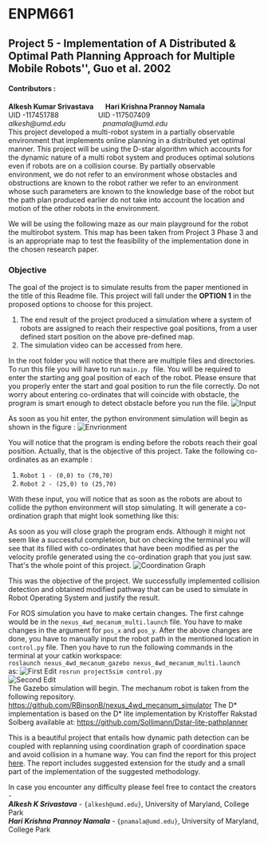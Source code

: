 # ENPM661
## Project 5 - Implementation of A Distributed & Optimal Path Planning Approach for Multiple Mobile Robots'', Guo et al. 2002
#### **Contributors :**
**Alkesh Kumar Srivastava**&nbsp;&nbsp;&nbsp;&nbsp;&nbsp;&nbsp;**Hari Krishna Prannoy Namala** <br />
UID -117451788&nbsp;&nbsp;&nbsp;&nbsp;&nbsp;&nbsp;&nbsp;&nbsp;&nbsp;&nbsp;&nbsp;&nbsp;&nbsp;&nbsp;&nbsp;&nbsp;&nbsp;&nbsp;&nbsp;&nbsp;UID -117507409 <br />
_alkesh@umd.edu_&nbsp;&nbsp;&nbsp;&nbsp;&nbsp;&nbsp;&nbsp;&nbsp;&nbsp;&nbsp;&nbsp;&nbsp;&nbsp;&nbsp;&nbsp;&nbsp;&nbsp;&nbsp;&nbsp;_pnamala@umd.edu_ <br/>
This project developed a multi-robot system in a partially observable environment that implements online planning in a distributed yet optimal manner. This project will be using the D-star algorithm which accounts for the dynamic nature of a multi
robot system and produces optimal solutions even if robots are on a collision course. By partially observable environment, we do not refer to an environment whose obstacles and obstructions are known to the robot rather we refer to an environment whose such parameters are known to the knowledge base of the robot but the path plan produced earlier do not take into account the location and motion of the other robots in the environment.


We will be using the following maze as our main playground for the robot the multirobot system. This map has been taken from Project 3 Phase 3 and is an appropriate map to test the feasibility of the implementation done in the chosen research paper.
### Objective
The goal of the project is to simulate results from the paper mentioned in the title of this Readme file. This project will fall under the **OPTION 1** in the proposed options to choose for this project.
1. The end result of the project produced a simulation where a system of robots are assigned to reach their respective goal positions, from a user defined start position
on the above pre-defined map.
2. The simulation video can be accessed from <a>here.</a>

In the root folder you will notice that there are multiple files and directories. To run this file you will have to run `main.py ` file.
You will be required to enter the starting ang goal position of each of the robot. Please ensure that you properly enter the start and goal position to run the file correctly. 
Do not worry about entering co-ordinates that will coincide with obstacle, the program is smart enough to detect obstacle before you run the file.
![Input](https://github.com/alkesh-umd/enpm661-p5/blob/main/images/P5%20Py1.PNG)

As soon as you hit enter, the python environment simulation will begin as shown in the figure : 
![Envrionment](https://github.com/alkesh-umd/enpm661-p5/blob/main/images/Fig3.PNG)

You will notice that the program is ending before the robots reach their goal position. Actually, that is the objective of this project. Take the following co-ordinates as an example :
1. `Robot 1 - (0,0) to (70,70)`
2. `Robot 2 - (25,0) to (25,70)`

With these input, you will notice that as soon as the robots are about to collide the python environment will stop simulating. It will generate a co-ordination graph that might look something like this:

As soon as you will close graph the program ends. Although it might not seem like a successful completeion, but on checking the terminal you will see that its filled with co-ordinates that have been modified as per the velocity profile generated using the co-ordination graph that you just saw. That's the whole point of this project. 
![Coordination Graph](https://github.com/alkesh-umd/enpm661-p5/blob/main/images/Fig5.PNG)

This was the objective of the project. We successfully implemented collision detection and obtained modified pathway that can be used to simulate in Robot Operating System and justify the result.

For ROS simulation you have to make certain changes. The first cahnge would be in the `nexus_4wd_mecanum_multi.launch` file. You have to make changes in the argument for `pos_x` and `pos_y`. 
After the above changes are done, you have to manually input the robot path in the mentioned location in `control.py` file.
Then you have to run the following commands in the terminal at your catkin workspace:
<br/>
`roslaunch nexus_4wd_mecanum_gazebo nexus_4wd_mecanum_multi.launch`<br/> as:
![First Edit](https://github.com/alkesh-umd/enpm661-p5/blob/main/images/P5%20ROS%201.PNG)
`rosrun project5sim control.py`<br/>
![Second Edit](https://github.com/alkesh-umd/enpm661-p5/blob/main/images/P5%20ROS%202.PNG)
<br/>
The Gazebo simulation will begin. The mechanum robot is taken from the following repository. https://github.com/RBinsonB/nexus_4wd_mecanum_simulator
The D* implementation is based on the D* lite implementation by Kristoffer Rakstad Solberg available at:
https://github.com/Sollimann/Dstar-lite-pathplanner

This is a beautiful project that entails how dynamic path detection can be coupled with replanning using coordination graph of coordination space and avoid collision in a humane way.
You can find the report for this project <a href="https://drive.google.com/drive/folders/1mFabaJvSgGlYCFpDSGG98V-esGqHJEwu?usp=sharing">here</a>. The report includes suggested extension for the study and a small part of the implementation of the suggested methodology. 


In case you encounter any difficulty please feel free to contact the creators - <br/>
***Alkesh K Srivastava*** - `{alkesh@umd.edu}`, University of Maryland, College Park <br/>
***Hari Krishna Prannoy Namala*** - `{pnamala@umd.edu}`, University of Maryland, College Park <br/>
